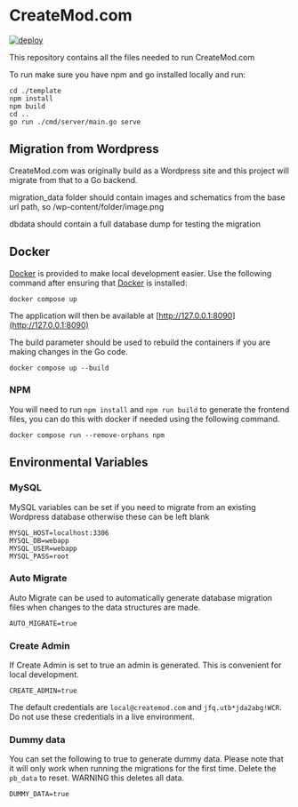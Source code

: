 # CreateMod.com
[![deploy](https://github.com/uberswe/createmod.com/actions/workflows/deploy.yml/badge.svg)](https://github.com/uberswe/createmod.com/actions/workflows/deploy.yml)

This repository contains all the files needed to run CreateMod.com

To run make sure you have npm and go installed locally and run:
```
cd ./template
npm install
npm build
cd ..
go run ./cmd/server/main.go serve
```

## Migration from Wordpress

CreateMod.com was originally build as a Wordpress site and this project will migrate from that to a Go backend.

migration_data folder should contain images and schematics from the base url path, so /wp-content/folder/image.png

dbdata should contain a full database dump for testing the migration

## Docker

[Docker](https://www.docker.com/) is provided to make local development easier. Use the following command after ensuring that [Docker](https://www.docker.com/) is installed:

```
docker compose up
```

The application will then be available at [http://127.0.0.1:8090](http://127.0.0.1:8090)

The build parameter should be used to rebuild the containers if you are making changes in the Go code.

```
docker compose up --build
```

### NPM

You will need to run `npm install` and `npm run build` to generate the frontend files, you can do this with docker if needed using the following command.

```
docker compose run --remove-orphans npm
```

## Environmental Variables

### MySQL

MySQL variables can be set if you need to migrate from an existing Wordpress database otherwise these can be left blank

```
MYSQL_HOST=localhost:3306
MYSQL_DB=webapp
MYSQL_USER=webapp
MYSQL_PASS=root
```

### Auto Migrate

Auto Migrate can be used to automatically generate database migration files when changes to the data structures are made.

```
AUTO_MIGRATE=true
```

### Create Admin

If Create Admin is set to true an admin is generated. This is convenient for local development.

```
CREATE_ADMIN=true
```

The default credentials are `local@createmod.com` and `jfq.utb*jda2abg!WCR`. Do not use these credentials in a live environment.

### Dummy data

You can set the following to true to generate dummy data. Please note that it will only work when running the migrations for the first time. Delete the `pb_data` to reset. WARNING this deletes all data.

```
DUMMY_DATA=true
```